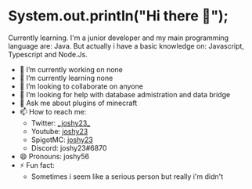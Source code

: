 # System.out.println("Hi there 👋");
Currently learning. I'm a junior developer and my main programming language are: Java. But actually i have a basic knowledge on: Javascript, Typescript and Node.Js.
<!--
**joshy56/joshy56** is a ✨ _special_ ✨ repository because its `README.md` (this file) appears on your GitHub profile.

Here are some ideas to get you started:
-->
- 🔭 I’m currently working on none
- 🌱 I’m currently learning none
- 👯 I’m looking to collaborate on anyone
- 🤔 I’m looking for help with database admistration and data bridge
- 💬 Ask me about plugins of minecraft
- 📫 How to reach me:
     - Twitter: [\_joshy23_](https://twitter.com/_joshy23_)
     - Youtube: [joshy23](https://www.youtube.com/channel/UCFiYAlMJUW6rT3U8y7omtng)
     - SpigotMC: [joshy23](https://www.spigotmc.org/members/joshy23.576132/)
     - Discord: joshy23#6870
- 😄 Pronouns: joshy56
- ⚡ Fun fact: 
     - Sometimes i seem like a serious person but really i'm didn't

